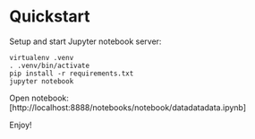 # Quickstart

Setup and start Jupyter notebook server:
```
virtualenv .venv
. .venv/bin/activate
pip install -r requirements.txt
jupyter notebook
```

Open notebook: [http://localhost:8888/notebooks/notebook/datadatadata.ipynb]

Enjoy!